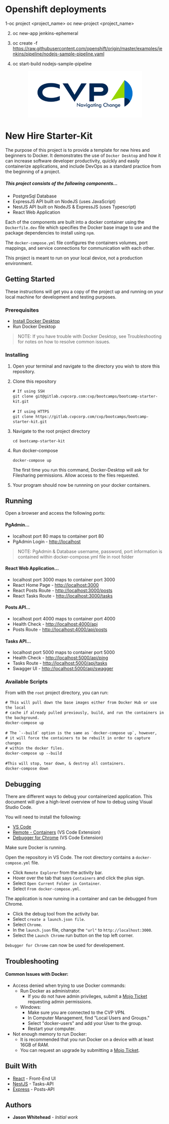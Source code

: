 # Openshift deployments

1-oc project <project_name>
oc new-project <project_name>

2.  oc new-app jenkins-ephemeral

3.  oc create -f https://raw.githubusercontent.com/openshift/origin/master/examples/jenkins/pipeline/nodejs-sample-pipeline.yaml

4.  oc start-build nodejs-sample-pipeline

<p align="center">
  <a href="https://www.cvpcorp.com/" target="blank"><img src="./CVP_Logo.png" width="360" alt="CVP Logo"/></a>
</p>

# New Hire Starter-Kit

The purpose of this project is to provide a template for new hires and beginners to Docker. It demonstrates the use of `Docker Desktop` and how it can increase software developer productivity, quickly and easily containerize applications, and include DevOps as a standard practice from the beginning of a project.

##### This project consists of the following components...

- PostgreSql Database
- ExpressJS API built on NodeJS (uses JavaScript)
- NestJS API built on NodeJS & ExpressJS (uses Typescript)
- React Web Application

Each of the components are built into a docker container using the `Dockerfile.dev` file which specifies the Docker base image to use and the package dependencies to install using `npm`.

The `docker-compose.yml` file configures the containers volumes, port mappings, and service connections for communication with each other.

This project is meant to run on your local device, not a production environment.

## Getting Started

These instructions will get you a copy of the project up and running on your local machine for development and testing purposes.

### Prerequisites

- [Install Docker Desktop](https://www.docker.com/products/docker-desktop)
- Run Docker Desktop

> NOTE: If you have trouble with Docker Desktop, see Troubleshooting for notes on how to resolve common issues.

### Installing

1. Open your terminal and navigate to the directory you wish to store this repository.

2. Clone this repository

   ```shell
   # If using SSH
   git clone git@gitlab.cvpcorp.com:cvp/bootcamps/bootcamp-starter-kit.git

   # If using HTTPS
   git clone https://gitlab.cvpcorp.com/cvp/bootcamps/bootcamp-starter-kit.git
   ```

3. Navigate to the root project directory

   ```
   cd bootcamp-starter-kit
   ```

4. Run docker-compose

   ```
   docker-compose up
   ```

   The first time you run this command, Docker-Desktop will ask for Filesharing permissions. Allow access to the files requested.

5. Your program should now be runnning on your docker containers.

## Running

Open a browser and access the following ports:

#### PgAdmin...

- localhost port 80 maps to container port 80
- PgAdmin Login - [http://localhost](http://localhost)

> NOTE: PgAdmin & Database username, password, port information is contained within docker-compose.yml file in root folder

#### React Web Application...

- localhost port 3000 maps to container port 3000
- React Home Page - [http://localhost:3000](http://localhost:3000)
- React Posts Route - [http://localhost:3000/posts](http://localhost:3000/posts)
- React Tasks Route - [http://localhost:3000/tasks](http://localhost:3000/tasks)

#### Posts API...

- localhost port 4000 maps to container port 4000
- Health Check - [http://localhost:4000/api](http://localhost:4000/api)
- Posts Route - [http://localhost:4000/api/posts](http://localhost:4000/api/posts)

#### Tasks API...

- localhost port 5000 maps to container port 5000
- Health Check - [http://localhost:5000/api/ping](http://localhost:5000/api/ping)
- Tasks Route - [http://localhost:5000/api/tasks](http://localhost:5000/api/tasks)
- Swagger UI - [http://localhost:5000/api/swagger](http://localhost:5000/api/swagger)

### Available Scripts

From with the `root` project directory, you can run:

```shell
# This will pull down the base images either from Docker Hub or use the local
# cache if already pulled previously, build, and run the containers in the background.
docker-compose up

# The `--build` option is the same as `docker-compose up`, however,
# it will force the containers to be rebuilt in order to capture changes
# within the docker files.
docker-compose up --build

#This will stop, tear down, & destroy all containers.
docker-compose down
```

## Debugging

There are different ways to debug your containerized application. This document will give a high-level overview of how to debug using Visual Studio Code.

You will need to install the following:

- [VS Code](https://code.visualstudio.com/)
- [Remote - Containers](https://marketplace.visualstudio.com/items?itemName=ms-vscode-remote.remote-containers) (VS Code Extension)
- [Debugger for Chrome](https://marketplace.visualstudio.com/items?itemName=msjsdiag.debugger-for-chrome) (VS Code Extension)

Make sure Docker is running.

Open the repository in VS Code. The root directory contains a `docker-compose.yml` file.

- Click `Remote Explorer` from the activity bar.
- Hover over the tab that says `Containers` and click the plus sign.
- Select `Open Current Folder in Container`.
- Select `From docker-compose.yml`.

The application is now running in a container and can be debugged from Chrome.

- Click the debug tool from the activity bar.
- Select `create a launch.json file`.
- Select `Chrome`.
- In the `launch.json` file, change the `"url"` to `http://localhost:3000`.
- Select the `Launch Chrome` run button on the top left corner.

`Debugger for Chrome` can now be used for developement.

## Troubleshooting

#### Common Issues with Docker:

- Access denied when trying to use Docker commands:
  - Run Docker as administrator.
    - If you do not have admin privileges, submit a [Mojo Ticket](https://cvpcorp.mojohelpdesk.com/) requesting admin permissions.
  - Windows:
    - Make sure you are connected to the CVP VPN.
    - In Computer Management, find "Local Users and Groups."
    - Select "docker-users" and add your User to the group.
    - Restart your computer.
- Not enough memory to run Docker:
  - It is recommended that you run Docker on a device with at least 16GB of RAM.
  - You can request an upgrade by submitting a [Mojo Ticket](https://cvpcorp.mojohelpdesk.com/).

## Built With

- [React](https://reactjs.org/) - Front-End UI
- [NestJS](https://nestjs.com/) - Tasks-API
- [Express](https://expressjs.com/) - Posts-API

## Authors

- **Jason Whitehead** - _Initial work_
